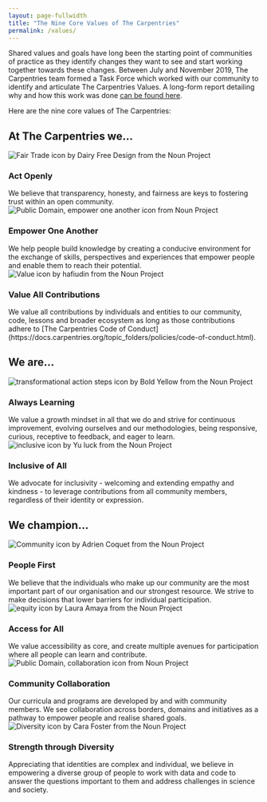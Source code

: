 ```yaml
---
layout: page-fullwidth
title: "The Nine Core Values of The Carpentries"
permalink: /values/
---
```


Shared values and goals have long been the starting point of communities of practice as they identify changes they want to see and start working together towards these changes. Between July and November 2019, The Carpentries team formed a Task Force which worked with our community to identify and articulate The Carpentries Values. A long-form report detailing why and how this work was done [can be found here](https://github.com/carpentries/task-forces/blob/master/2019/articulating-the-carpentries-values/2019-11-carpentries-values-summary.md).

Here are the nine core values of The Carpentries:

<h2><strong>At The Carpentries we...</strong></h2>


<div class ="values">
<img alt="Fair Trade icon by Dairy Free Design from the Noun Project" src="{{ site.urlimg }}/values/act_openly.png">  
<h3>Act Openly</h3>
We believe that transparency, honesty, and fairness are keys to fostering trust within an open community. 
</div>
 
 
<div class ="values">
<img alt="Public Domain, empower one another icon from Noun Project" src="{{ site.urlimg }}/values/empower_one_another.png">
<h3>Empower One Another</h3>
We help people build knowledge by creating a conducive environment for the exchange of skills, perspectives and experiences that empower people and enable them to reach their potential.
</div>


<div class ="values">
<img alt="Value icon by hafiudin from the Noun Project" src="{{ site.urlimg }}/values/value_all_contributions.png"> 
<h3>Value All Contributions</h3>
We value all contributions by individuals and entities to our community, code, lessons and broader ecosystem as long as those contributions adhere to [The Carpentries Code of Conduct](https://docs.carpentries.org/topic_folders/policies/code-of-conduct.html).
</div>


<h2><strong>We are...</strong></h2>


<div class ="values">
<img alt="transformational action steps icon by Bold Yellow from the Noun Project" src="{{ site.urlimg }}/values/always_learning.png"> 
<h3>Always Learning</h3>
We value a growth mindset in all that we do and strive for continuous improvement, evolving ourselves and our methodologies, being responsive, curious, receptive to feedback, and eager to learn. 
</div>

<div class ="values">
<img alt="inclusive icon by Yu luck from the Noun Project" src="{{ site.urlimg }}/values/inclusive_of_all.png"> 
<h3>Inclusive of All</h3>
We advocate for inclusivity - welcoming and extending empathy and kindness -  to leverage contributions from all community members, regardless of their identity or expression.
</div>


<h2><strong>We champion...</strong></h2>


<div class = "values">
<img alt="Community icon by Adrien Coquet from the Noun Project" src="{{ site.urlimg }}/values/people_first.png"> 
<h3>People First</h3>
We believe that the individuals who make up our community are the most important part of our organisation and our strongest resource. We strive to make decisions that lower barriers for individual participation.
</div>

<div class ="values">
<img alt="equity icon by Laura Amaya from the Noun Project" src="{{ site.urlimg }}/values/access_for_all.png"> 
<h3>Access for All</h3>
We value accessibility as core, and create multiple avenues for participation where all people can learn and contribute.
</div>

<div class ="values">
<img alt="Public Domain, collaboration icon from Noun Project" src="{{ site.urlimg }}/values/community_collaboration.png"> 
<h3>Community Collaboration</h3>
Our curricula and programs are developed by and with community members. We see collaboration across borders, domains and initiatives as a pathway to empower people and realise shared goals.
</div>

<div class ="values">
<img alt="Diversity icon by Cara Foster from the Noun Project" src="{{ site.urlimg }}/values/strength_through_diversity.png"> 
<h3>Strength through Diversity</h3>
Appreciating that identities are complex and individual, we believe in empowering a diverse group of people to work with data and code to answer the questions important to them and address challenges in science and society.
</div>